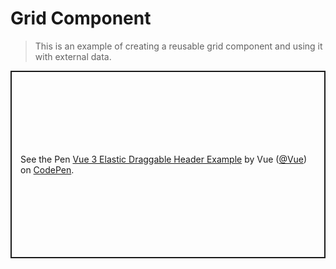 # Grid Component

> This is an example of creating a reusable grid component and using it with external data.

<p class="codepen" data-height="300" data-theme-id="39028" data-default-tab="js,result" data-user="Vue" data-slug-hash="zYqvQgw" data-preview="true" data-editable="true" style="height: 300px; box-sizing: border-box; display: flex; align-items: center; justify-content: center; border: 2px solid; margin: 1em 0; padding: 1em;" data-pen-title="Vue 3 Elastic Draggable Header Example">
  <span>See the Pen <a href="https://codepen.io/team/Vue/pen/zYqvQgw">
  Vue 3 Elastic Draggable Header Example</a> by Vue (<a href="https://codepen.io/Vue">@Vue</a>)
  on <a href="https://codepen.io">CodePen</a>.</span>
</p>
<script async src="https://static.codepen.io/assets/embed/ei.js"></script>
